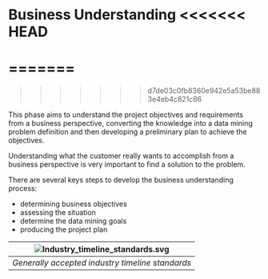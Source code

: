 Business Understanding
<<<<<<< HEAD
=====================
=======
==========================================
>>>>>>> d7de03c0fb8360e942e5a53be883e4eb4c821c86

This phase aims to understand the project objectives and requirements from a business perspective, converting the knowledge into a data mining problem definition and then developing a preliminary plan to achieve the objectives.

Understanding what the customer really wants to accomplish from a business perspective is very important to find a solution to the problem.

There are several keys steps to develop the business understanding process:

- determining business objectives
- assessing the situation
- determine the data mining goals
- producing the project plan

| ![Industry_timeline_standards.svg](https://github.com/almirgouvea/The-Crisp-DM-Model/blob/main/images/Industry_timeline_standards.svg) | 
|:--:| 
| *Generally accepted industry timeline standards* |
